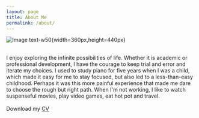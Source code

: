 ```yaml
---
layout: page
title: About Me
permalink: /about/
---
```

![Image text-w50](https://raw.githubusercontent.com/wangjiayi0131/wangjiayi0131.github.io/master/aboutme.jpg){width=360px,height=440px}





<br>
I enjoy exploring the infinite possibilities of life. Whether it is academic or professional development, I have the courage to keep trial and error and iterate my choices. I used to study piano for five years when I was a child, which made it easy for me to stay focused, but also led to a less-than-easy childhood. Perhaps it was this more painful experience that made me dare to choose the rough but right path. When I'm not working, I like to watch suspenseful movies, play video games, eat hot pot and travel.
<br>
<br>
Download my <a href="https://github.com/wangjiayi0131/wangjiayi0131.github.io/raw/master/CV.pdf">CV</a><br>
<br>

